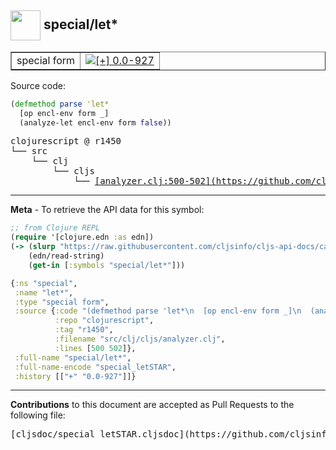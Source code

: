 ## <img width="48px" valign="middle" src="http://i.imgur.com/Hi20huC.png"> special/let\*

 <table border="1">
<tr>

<td>special form</td>
<td><a href="https://github.com/cljsinfo/cljs-api-docs/tree/0.0-927"><img valign="middle" alt="[+] 0.0-927" src="https://img.shields.io/badge/+-0.0--927-lightgrey.svg"></a> </td>
</tr>
</table>






Source code:

```clj
(defmethod parse 'let*
  [op encl-env form _]
  (analyze-let encl-env form false))
```

 <pre>
clojurescript @ r1450
└── src
    └── clj
        └── cljs
            └── <ins>[analyzer.clj:500-502](https://github.com/clojure/clojurescript/blob/r1450/src/clj/cljs/analyzer.clj#L500-L502)</ins>
</pre>


---

__Meta__ - To retrieve the API data for this symbol:

```clj
;; from Clojure REPL
(require '[clojure.edn :as edn])
(-> (slurp "https://raw.githubusercontent.com/cljsinfo/cljs-api-docs/catalog/cljs-api.edn")
    (edn/read-string)
    (get-in [:symbols "special/let*"]))
```

```clj
{:ns "special",
 :name "let*",
 :type "special form",
 :source {:code "(defmethod parse 'let*\n  [op encl-env form _]\n  (analyze-let encl-env form false))",
          :repo "clojurescript",
          :tag "r1450",
          :filename "src/clj/cljs/analyzer.clj",
          :lines [500 502]},
 :full-name "special/let*",
 :full-name-encode "special_letSTAR",
 :history [["+" "0.0-927"]]}

```

---

__Contributions__ to this document are accepted as Pull Requests to the following file:

 <pre>
[cljsdoc/special_letSTAR.cljsdoc](https://github.com/cljsinfo/cljs-api-docs/blob/master/cljsdoc/special_letSTAR.cljsdoc)
</pre>


